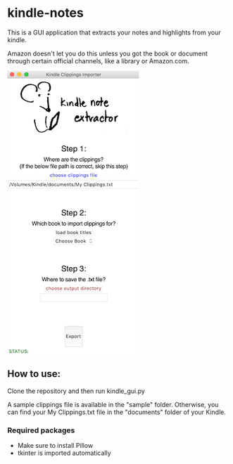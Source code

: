 # kindle-notes

This is a GUI application that extracts your notes and highlights from your kindle.

Amazon doesn't let you do this unless you got the book or document through certain official channels, like a library or Amazon.com.

![The app as of May 3, 2020](screenshot.png)

## How to use:

Clone the repository and then run kindle_gui.py

A sample clippings file is available in the "sample" folder. Otherwise, you can find your My Clippings.txt file in the "documents" folder of your Kindle.

### Required packages
- Make sure to install Pillow
- tkinter is imported automatically

